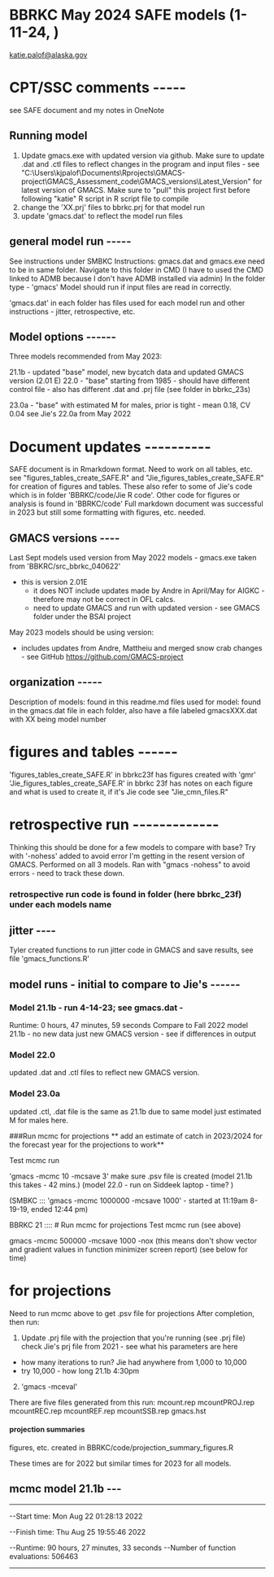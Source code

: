 # BBRKC May 2024 SAFE models (1-11-24, )
katie.palof@alaska.gov


# CPT/SSC comments  -----
see SAFE document and my notes in OneNote

## Running model
1) Update gmacs.exe with updated version via github. Make sure to update .dat and .ctl files to reflect changes in the program and input files - see "C:\Users\kjpalof\Documents\Rprojects\GMACS-project\GMACS_Assessment_code\GMACS_versions\Latest_Version" for latest version of GMACS. Make sure to "pull" this project first before following "katie" R script in R script file to compile
2) change the 'XX.prj' files to bbrkc.prj for that model run
3) update 'gmacs.dat' to reflect the model run files

## general model run -----
See instructions under SMBKC
Instructions:
gmacs.dat and gmacs.exe need to be in same folder. Navigate to this folder in CMD (I have to used the CMD linked to ADMB because I don't have ADMB installed via admin)
In the folder type - 'gmacs'
Model should run if input files are read in correctly.

'gmacs.dat' in each folder has files used for each model run and other instructions - jitter, retrospective, etc.



## Model options ------
Three models recommended from May 2023:

21.1b - updated "base" model, new bycatch data and updated GMACS version (2.01 E)
22.0 - "base" starting from 1985 - should have different control file
     - also has different .dat and .prj file (see folder in bbrkc_23s)

23.0a - "base" with estimated M for males, prior is tight - mean 0.18, CV 0.04 see Jie's 22.0a from May 2022

# Document updates ----------
SAFE document is in Rmarkdown format. Need to work on all tables, etc.
see "figures_tables_create_SAFE.R" and "Jie_figures_tables_create_SAFE.R" for creation of figures and tables. These also refer to some of Jie's code which is in folder 'BBRKC/code/Jie R code'.
Other code for figures or analysis is found in 'BBRKC/code'
Full markdown document was successful in 2023 but still some formatting with figures, etc. needed.

## GMACS versions ----
Last Sept models used version from May 2022 models - gmacs.exe taken from 'BBKRC/src_bbrkc_040622'
- this is version 2.01E 
  - it does NOT include updates made by Andre in April/May for AIGKC - therefore may not be correct in OFL calcs.
  - need to update GMACS and run with updated version - see GMACS folder under the BSAI project

May 2023 models should be using version: 
- includes updates from Andre, Mattheiu and merged snow crab changes - see GitHub https://github.com/GMACS-project

## organization -----
Description of models: found in this readme.md
files used for model: found in the gmacs.dat file in each folder, also have a file labeled gmacsXXX.dat with XX being model number


# figures and tables ------
'figures_tables_create_SAFE.R' in bbrkc23f has figures created with 'gmr'
'Jie_figures_tables_create_SAFE.R' in bbrkc 23f has notes on each figure and what is used to create it, if it's Jie code see "Jie_cmn_files.R"

# retrospective run -------------
Thinking this should be done for a few models to compare with base?
Try with '-nohess' added to avoid error I'm getting in the resent version of GMACS.
Performed on all 3 models. Ran with "gmacs -nohess" to avoid errors - need to track these down.

### retrospective run code is found in folder (here bbrkc_23f) under each models name

## jitter ----
Tyler created functions to run jitter code in GMACS and save results, see file 'gmacs_functions.R'

## model runs - initial to compare to Jie's ------
### Model 21.1b - run 4-14-23; see gmacs.dat -
Runtime: 0 hours, 47 minutes, 59 seconds
Compare to Fall 2022 model 21.1b - no new data just new GMACS version - see if differences in output


### Model 22.0 
updated .dat and .ctl files to reflect new GMACS version. 

### Model 23.0a
updated .ctl, .dat file is the same as 21.1b due to same model just estimated M for males here.



###Run mcmc for projections
** add an estimate of catch in 2023/2024 for the forecast year for the projections to work**

Test mcmc run

'gmacs -mcmc 10 -mcsave 3' make sure .psv file is created (model 21.1b this takes - 42 mins.)
(model 22.0 - run on Siddeek laptop - time? )

(SMBKC  ::: 'gmacs -mcmc 1000000 -mcsave 1000' - started at 11:19am 8-19-19, ended 12:44 pm)

BBRKC 21 :::: # Run mcmc for projections
Test mcmc run (see above)

gmacs -mcmc 500000 -mcsave 1000 -nox (this means don't show vector and gradient values in function minimizer screen report)
(see below for time)

# for projections
Need to run mcmc above to get .psv file for projections
After completion, then run:

1) Update .prj file with the projection that you're running (see .prj file)
check Jie's prj file from 2021 - see what his parameters are here
- how many iterations to run? Jie had anywhere from 1,000 to 10,000
- try 10,000 - how long 21.1b 4:30pm

2) 'gmacs -mceval'

There are five files generated from this run:
mcount.rep
mcountPROJ.rep
mcountREC.rep
mcountREF.rep
mcountSSB.rep
gmacs.hst

#### projection summaries 
figures, etc. created in BBRKC/code/projection_summary_figures.R


These times are for 2022 but similar times for 2023 for all models.
## mcmc model 21.1b ---
-------------------------------------------
--Start time: Mon Aug 22 01:28:13 2022

--Finish time: Thu Aug 25 19:55:46 2022

--Runtime: 90 hours, 27 minutes, 33 seconds
--Number of function evaluations: 506463
*******************************************